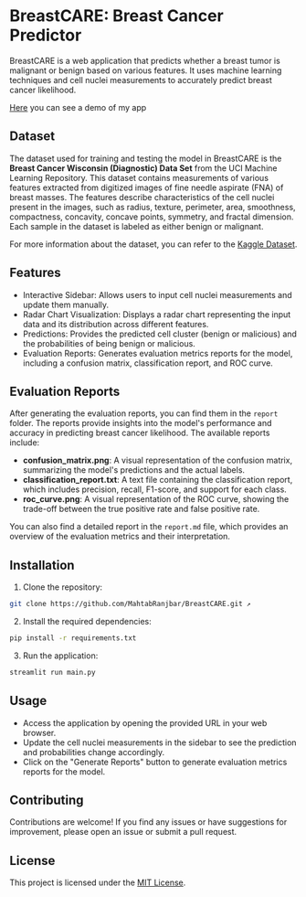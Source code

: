 # BreastCARE: Breast Cancer Predictor

BreastCARE is a web application that predicts whether a breast tumor is malignant or benign based on various features. It uses machine learning techniques and cell nuclei measurements to accurately predict breast cancer likelihood.

[Here](./assets/images/) you can see a demo of my app


## Dataset

The dataset used for training and testing the model in BreastCARE is the **Breast Cancer Wisconsin (Diagnostic) Data Set** from the UCI Machine Learning Repository. This dataset contains measurements of various features extracted from digitized images of fine needle aspirate (FNA) of breast masses. The features describe characteristics of the cell nuclei present in the images, such as radius, texture, perimeter, area, smoothness, compactness, concavity, concave points, symmetry, and fractal dimension. Each sample in the dataset is labeled as either benign or malignant.

For more information about the dataset, you can refer to the [Kaggle Dataset](https://www.kaggle.com/datasets/uciml/breast-cancer-wisconsin-data).

## Features

- Interactive Sidebar: Allows users to input cell nuclei measurements and update them manually.
- Radar Chart Visualization: Displays a radar chart representing the input data and its distribution across different features.
- Predictions: Provides the predicted cell cluster (benign or malicious) and the probabilities of being benign or malicious.
- Evaluation Reports: Generates evaluation metrics reports for the model, including a confusion matrix, classification report, and ROC curve.

## Evaluation Reports

After generating the evaluation reports, you can find them in the `report` folder. The reports provide insights into the model's performance and accuracy in predicting breast cancer likelihood. The available reports include:

- **confusion_matrix.png**: A visual representation of the confusion matrix, summarizing the model's predictions and the actual labels.
- **classification_report.txt**: A text file containing the classification report, which includes precision, recall, F1-score, and support for each class.
- **roc_curve.png**: A visual representation of the ROC curve, showing the trade-off between the true positive rate and false positive rate.

You can also find a detailed report in the `report.md` file, which provides an overview of the evaluation metrics and their interpretation.

## Installation

1. Clone the repository:
```bash
git clone https://github.com/MahtabRanjbar/BreastCARE.git ↗
```
2. Install the required dependencies:
```bash
pip install -r requirements.txt
```

3. Run the application:
```bash
streamlit run main.py
```

## Usage

- Access the application by opening the provided URL in your web browser.
- Update the cell nuclei measurements in the sidebar to see the prediction and probabilities change accordingly.
- Click on the "Generate Reports" button to generate evaluation metrics reports for the model.

## Contributing

Contributions are welcome! If you find any issues or have suggestions for improvement, please open an issue or submit a pull request.

## License

This project is licensed under the [MIT License](LICENSE).